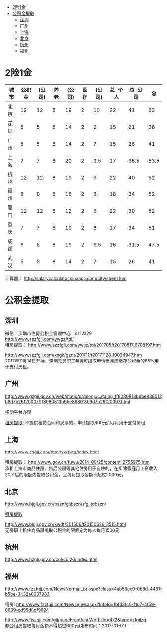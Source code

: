<!-- TOC -->

- [2险1金](#2险1金)
- [公积金提取](#公积金提取)
    - [深圳](#深圳)
    - [广州](#广州)
    - [上海](#上海)
    - [北京](#北京)
    - [杭州](#杭州)
    - [福州](#福州)

<!-- /TOC -->

# 2险1金
|城市|公积金|(公司)|养老|(公司)|医疗|(公司)|总-个人|总-公司|总|
|---|---|---|---|---|---|---|---|---|---|
|北京|12|12|8|19|2|10|22|41|63|
|深圳|5|5|8|14|2|2|15|21|36|
|广州|5|5|8|14|2|7|15|26|41|
|上海|7|7|8|20|2|9.5|17|36.5|53.5|
|杭州|12|12|8|19|2|9|22|40|62|
|福州|8|8|8|18|2|8|18|34|52|
|厦门|12|12|8|12|2|6|22|30|52|
|重庆|7|7|8|19|2|8|17|34|51|
|成都|6|6|8|19|2|6.5|16|31.5|47.5|
|武汉|5|5|8|14|2|7|15|26|41|

计算器： http://salarycalculator.sinaapp.com/city/shenzhen

# 公积金提取
## 深圳
微信：深圳市住房公积金管理中心　sz12329  
http://www.szzfgjj.com/ywgz/tql/  
租房提取： http://www.szzfgjj.com/ywgz/tql/201705/t20170517_6708197.htm

http://www.szzfgjj.com/xxgk/gzdt/201711/t20171128_10034947.htm  
2017年11月14日开始，深圳无房职工每月可提取申请当月应缴存公积金的65%用于支付房租。

## 广州
http://www.gzgjj.gov.cn/web/static/catalogs/catalog_ff8080813b9be888013b9d7b26f20007/ff8080813b9be888013b9d7b26f20007.html

[移动平台办理](http://www.gzgjj.gov.cn/web/static/articles/catalog_2c94ec8a2c7c601b012c7ca21c8f0003/2016-07-26/article_2c903250546cf2360156264fb14a21ed/2c903250546cf2360156264fb14a21ed.html)

[租房提取](http://www.gzgjj.gov.cn/web/static/articles/catalog_ff8080813b9be888013b9d7b26f20007/2017-05-27/article_2c9032505c4788bb015c481a7d71002a/2c9032505c4788bb015c481a7d71002a.html): 不提供租赁合同和发票的，申请提取600元/人/月用于支付房租

## 上海
http://www.shgjj.com/html/ywzntq/index.html

租房提取： 
http://www.gov.cn/fuwu/2014-09/25/content_2755975.htm  
承租上海市商品住房、售后公房等其他住房用于自住的，在扣除家庭月工资收入20%后的限额内提取公积金，且每月提取金额不超过2000元。

## 北京
http://www.bjgjj.gov.cn/bszn/gjjbszn/zfgjjtqbszn/

[租房提取](http://www.bjgjj.gov.cn/bszn/gjjbszn/zfgjjtqbszn/201708/t20170831_4596.html)

http://www.bjgjj.gov.cn/xwdt/201506/t20150626_3515.html  
无房职工租住商品房提取公积金的限额定为每人每月1500元

## 杭州
http://www.hzgjj.gov.cn/col/col26/index.html

## 福州
http://www.fzzfgjj.com/NewsNormalList.aspx?class=4ab56ce9-0b8d-4461-b5be-3432a0037983  

租房: http://www.fzzfgjj.com/NewsView.aspx?InfoId=fbfd3fc0-f1d7-4f59-8639-cd95d8df9624

http://www.fjszgjj.com/gjj/pageFront/oneWbfb?id=472&type=zfgjjzq  
非公租房提取每月金额不得超过600元(发布时间：2017-01-01)
